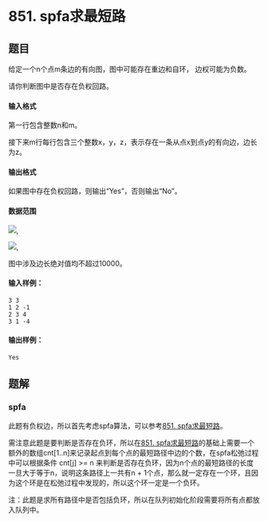 <!--
 * @Author: shaqsnake
 * @Email: shaqsnake@gmail.com
 * @Date: 2019-09-16 15:58:00
 * @LastEditTime: 2019-10-21 11:55:06
 * @Description: Acwing 852
 -->

# 851. spfa求最短路

## 题目

给定一个n个点m条边的有向图，图中可能存在重边和自环， 边权可能为负数。

请你判断图中是否存在负权回路。

#### 输入格式

第一行包含整数n和m。

接下来m行每行包含三个整数x，y，z，表示存在一条从点x到点y的有向边，边长为z。

#### 输出格式

如果图中存在负权回路，则输出“Yes”，否则输出“No”。

#### 数据范围

![](http://latex.codecogs.com/gif.latex?\\1%20\leq%20n%20\leq%202000),

![](http://latex.codecogs.com/gif.latex?\\1%20\leq%20m%20\leq%2010000),

图中涉及边长绝对值均不超过10000。

#### 输入样例：

```
3 3
1 2 -1
2 3 4
3 1 -4
```

#### 输出样例：

```
Yes
```

## 题解

### spfa

此题有负权边，所以首先考虑spfa算法，可以参考[851. spfa求最短路](https://github.com/shaqsnake/coding-practice/blob/master/src/acwing/0851/)。

需注意此题是要判断是否存在负环，所以在[851. spfa求最短路](https://github.com/shaqsnake/coding-practice/blob/master/src/acwing/0851/)的基础上需要一个额外的数组cnt[1..n]来记录起点到每个点的最短路径中边的个数，在spfa松弛过程中可以根据条件 cnt[j] >= n 来判断是否存在负环，因为n个点的最短路径的长度一旦大于等于n，说明这条路径上一共有n + 1个点，那么就一定存在一个环，且因为这个环是在松弛过程中发现的，所以这个环一定是一个负环。

注：此题是求所有路径中是否包括负环，所以在队列初始化阶段需要将所有点都放入队列中。
